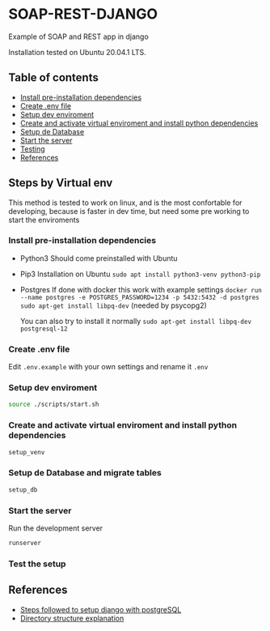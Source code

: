 # SOAP-REST-DJANGO

Example of SOAP and REST app in django

Installation tested on Ubuntu 20.04.1 LTS.

## Table of contents

- [Install pre-installation dependencies](#install-pre-installation-dependencies)
- [Create .env file](#create-env)
- [Setup dev enviroment](#setup-dev-env)
- [Create and activate virtual enviroment and install python dependencies](#setup-venv)
- [Setup de Database](#setup-db)
- [Start the server](#start-server)
- [Testing](#test)
- [References](#references)

## Steps by Virtual env <a name="virtualenv"></a>

This method is tested to work on linux, and is the most confortable for developing, because is faster in dev time, but need some pre working to start the enviroments

### Install pre-installation dependencies <a name="install-pre-installation-dependencies"></a>

- Python3
  Should come preinstalled with Ubuntu

- Pip3
  Installation on Ubuntu
  `sudo apt install python3-venv python3-pip`

- Postgres
  If done with docker this work with example settings
  `docker run --name postgres -e POSTGRES_PASSWORD=1234 -p 5432:5432 -d postgres`
  `sudo apt-get install libpq-dev` (needed by psycopg2)

  You can also try to install it normally
  `sudo apt-get install libpq-dev postgresql-12`

### Create .env file <a name="create-env"></a>

Edit `.env.example` with your own settings and rename it `.env`

### Setup dev enviroment <a name="setup-dev-env"></a>

```bash
source ./scripts/start.sh
```

### Create and activate virtual enviroment and install python dependencies <a name="setup-venv"></a>

```bash
setup_venv
```

### Setup de Database and migrate tables <a name="setup-db"></a>

```bash
setup_db
```

### Start the server <a name="start-server"></a>

Run the development server

```bash
runserver
```

### Test the setup <a name="test"></a>

## References <a name="references"></a>

- [Steps followed to setup django with postgreSQL][postgres]
- [Directory structure explanation](https://stackoverflow.com/questions/22841764/best-practice-for-django-project-working-directory-structure)

[postgres]: https://www.digitalocean.com/community/tutorials/how-to-use-postgresql-with-your-django-application-on-ubuntu-14-04

